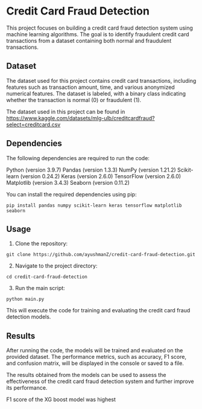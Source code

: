# Credit Card Fraud Detection

This project focuses on building a credit card fraud detection system using machine learning algorithms. The goal is to identify fraudulent credit card transactions from a dataset containing both normal and fraudulent transactions.

## Dataset

The dataset used for this project contains credit card transactions, including features such as transaction amount, time, and various anonymized numerical features. The dataset is labeled, with a binary class indicating whether the transaction is normal (0) or fraudulent (1).

The dataset used in this project can be found in https://www.kaggle.com/datasets/mlg-ulb/creditcardfraud?select=creditcard.csv

## Dependencies

The following dependencies are required to run the code:

Python (version 3.9.7)
Pandas (version 1.3.3)
NumPy (version 1.21.2)
Scikit-learn (version 0.24.2)
Keras (version 2.6.0)
TensorFlow (version 2.6.0)
Matplotlib (version 3.4.3)
Seaborn (version 0.11.2)

You can install the required dependencies using pip:

```
pip install pandas numpy scikit-learn keras tensorflow matplotlib seaborn
```

## Usage

1. Clone the repository:

```
git clone https://github.com/ayushmanZ/credit-card-fraud-detection.git
```

2. Navigate to the project directory:

```
cd credit-card-fraud-detection
```

3. Run the main script:

```
python main.py
```

This will execute the code for training and evaluating the credit card fraud detection models.

## Results

After running the code, the models will be trained and evaluated on the provided dataset. The performance metrics, such as accuracy, F1 score, and confusion matrix, will be displayed in the console or saved to a file.

The results obtained from the models can be used to assess the effectiveness of the credit card fraud detection system and further improve its performance.

F1 score of the XG boost model was highest
